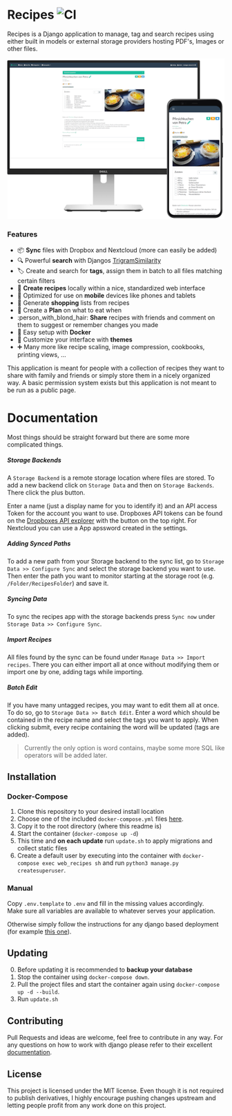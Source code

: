 # Recipes ![CI](https://github.com/vabene1111/recipes/workflows/Continous%20Integration/badge.svg?branch=develop)
Recipes is a Django application to manage, tag and search recipes using either built in models or external storage providers hosting PDF's, Images or other files.

![Preview](docs/preview.png)

### Features

- :package: **Sync** files with Dropbox and Nextcloud (more can easily be added)
- :mag: Powerful **search** with Djangos [TrigramSimilarity](https://docs.djangoproject.com/en/3.0/ref/contrib/postgres/search/#trigram-similarity)
- :label: Create and search for **tags**, assign them in batch to all files matching certain filters
- :page_facing_up: **Create recipes** locally within a nice, standardized web interface 
- :iphone: Optimized for use on **mobile** devices like phones and tablets
- :shopping_cart: Generate **shopping** lists from recipes
- :calendar: Create a **Plan** on what to eat when
- :person_with_blond_hair: **Share** recipes with friends and comment on them to suggest or remember changes you made
- :whale: Easy setup with **Docker**
- :art: Customize your interface with **themes**
- :heavy_plus_sign: Many more like recipe scaling, image compression, cookbooks, printing views, ...

This application is meant for people with a collection of recipes they want to share with family and friends or simply store them in a nicely organized way. A basic permission system exists but this application is not meant to be run as a public page.

# Documentation

Most things should be straight forward but there are some more complicated things.
##### Storage Backends
A `Storage Backend` is a remote storage location where files are stored. To add a new backend click on `Storage Data` and then on `Storage Backends`. There click the plus button.

Enter a name (just a display name for you to identify it) and an API access Token for the account you want to use.
Dropboxes API tokens can be found on the [Dropboxes API explorer](https://dropbox.github.io/dropbox-api-v2-explorer/#auth_token/from_oauth1)
with the button on the top right. For Nextcloud you can use a App apssword created in the settings.

##### Adding Synced Paths
To add a new path from your Storage backend to the sync list, go to `Storage Data >> Configure Sync` and select the storage backend you want to use.
Then enter the path you want to monitor starting at the storage root (e.g. `/Folder/RecipesFolder`) and save it.

##### Syncing Data
To sync the recipes app with the storage backends press `Sync now` under `Storage Data >> Configure Sync`.
##### Import Recipes
All files found by the sync can be found under `Manage Data >> Import recipes`. There you can either import all at once without modifying them or import one by one, adding tags while importing.
##### Batch Edit
If you have many untagged recipes, you may want to edit them all at once. To do so, go to
`Storage Data >> Batch Edit`. Enter a word which should be contained in the recipe name and select the tags you want to apply.
When clicking submit, every recipe containing the word will be updated (tags are added).

> Currently the only option is word contains, maybe some more SQL like operators will be added later.

## Installation

### Docker-Compose
1. Clone this repository to your desired install location
2. Choose one of the included `docker-compose.yml` files [here](https://github.com/vabene1111/recipes/tree/develop/docs/docker).
3. Copy it to the root directory (where this readme is)
4. Start the container (`docker-compose up -d`)
5. This time and **on each update** run `update.sh` to apply migrations and collect static files
6. Create a default user by executing into the container with `docker-compose exec web_recipes sh` and run `python3 manage.py createsuperuser`.

### Manual
Copy `.env.template` to `.env` and fill in the missing values accordingly.  
Make sure all variables are available to whatever serves your application.

Otherwise simply follow the instructions for any django based deployment
(for example [this one](http://uwsgi-docs.readthedocs.io/en/latest/tutorials/Django_and_nginx.html)).

## Updating
0. Before updating it is recommended to **backup your database**
1. Stop the container using `docker-compose down`. 
2. Pull the project files and start the container again using `docker-compose up -d --build`.
3. Run `update.sh`

## Contributing
Pull Requests and ideas are welcome, feel free to contribute in any way.
For any questions on how to work with django please refer to their excellent [documentation](https://www.djangoproject.com/start/).

## License
This project is licensed under the MIT license. Even though it is not required to publish derivatives, I highly encourage pushing changes upstream and letting people profit from any work done on this project.
